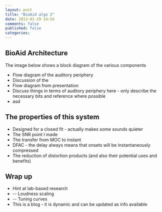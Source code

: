 ```yaml
---
layout: post
title: "BioAid algo 2"
date: 2013-01-29 14:54
comments: false
published: false
categories: 
---
```



BioAid Architecture
-------------------

The image below shows a block diagram of the various components

* Flow diagram of the auditory periphery
* Discussion of the
* Flow diagram from presentation
* Discuss things in terms of auditory periphery here - only describe the necessary bits and reference where possible
* asd


The properties of this system
-----------------------------

* Designed for a closed fit - actually makes some sounds quieter
* The SNR point I made
* The transfer from MOC to instant
* DFAC - the delay always means that onsets will be instantaneously compressed
* The reduction of distortion products (and also their potential uses and benefits)

 

Wrap up
-------

* Hint at lab-based research
* -- Loudness scaling
* -- Tuning curves
* This is a blog - it is dynamic and can be updated as info available